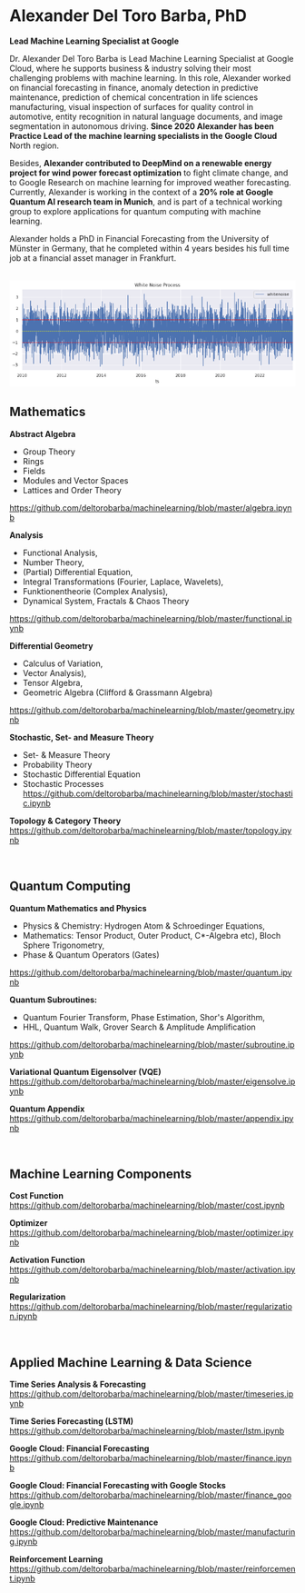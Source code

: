 # Alexander Del Toro Barba, PhD

**Lead Machine Learning Specialist at Google**

Dr. Alexander Del Toro Barba is Lead Machine Learning Specialist at Google Cloud, where he supports business & industry solving their most challenging problems with machine learning.
In this role, Alexander worked on financial forecasting in finance, anomaly detection in predictive maintenance, prediction of chemical concentration in life sciences manufacturing, visual inspection of surfaces for quality control in automotive, entity recognition in natural language documents, and image segmentation in autonomous driving. **Since 2020 Alexander has been Practice Lead of the machine learning specialists in the Google Cloud** North region.

Besides, **Alexander contributed to DeepMind on a renewable energy project for wind power forecast optimization** to fight climate change, and to Google Research on machine learning for improved weather forecasting. Currently, Alexander is working in the context of a **20% role at Google Quantum AI research team in Munich**, and is part of a technical working group to explore applications for quantum computing with machine learning.

Alexander holds a PhD in Financial Forecasting from the University of Münster in Germany, that he completed within 4 years besides his full time job at a financial asset manager in Frankfurt.

<br>

<img src="https://raw.githubusercontent.com/deltorobarba/repo/master/whitenoise.png" alt="white noise">

<br>

## Mathematics

<b>Abstract Algebra</b>
 * Group Theory 
 * Rings
 * Fields
 * Modules and Vector Spaces
 * Lattices and Order Theory

https://github.com/deltorobarba/machinelearning/blob/master/algebra.ipynb

<b>Analysis</b>
 * Functional Analysis, 
 * Number Theory, 
 * (Partial) Differential Equation, 
 * Integral Transformations (Fourier, Laplace, Wavelets), 
 * Funktionentheorie (Complex Analysis), 
 * Dynamical System, Fractals & Chaos Theory<br>

https://github.com/deltorobarba/machinelearning/blob/master/functional.ipynb

<b>Differential Geometry</b>
 * Calculus of Variation, 
 * Vector Analysis), 
 * Tensor Algebra, 
 * Geometric Algebra (Clifford & Grassmann Algebra)<br>
 
https://github.com/deltorobarba/machinelearning/blob/master/geometry.ipynb

<b>Stochastic, Set- and Measure Theory</b>
 * Set- & Measure Theory
 * Probability Theory
 * Stochastic Differential Equation
 * Stochastic Processes
https://github.com/deltorobarba/machinelearning/blob/master/stochastic.ipynb

<b>Topology & Category Theory</b><br>
https://github.com/deltorobarba/machinelearning/blob/master/topology.ipynb

<br>


## Quantum Computing

<b>Quantum Mathematics and Physics</b>
 * Physics & Chemistry: Hydrogen Atom & Schroedinger Equations, 
 * Mathematics: Tensor Product, Outer Product, C*-Algebra etc), Bloch Sphere Trigonometry, 
 * Phase & Quantum Operators (Gates)<br>
 
https://github.com/deltorobarba/machinelearning/blob/master/quantum.ipynb

<b>Quantum Subroutines:</b>
  * Quantum Fourier Transform, Phase Estimation, Shor's Algorithm, 
  * HHL, Quantum Walk, Grover Search & Amplitude Amplification

https://github.com/deltorobarba/machinelearning/blob/master/subroutine.ipynb

<b>Variational Quantum Eigensolver (VQE)</b><br>
https://github.com/deltorobarba/machinelearning/blob/master/eigensolve.ipynb

<b>Quantum Appendix</b><br>
https://github.com/deltorobarba/machinelearning/blob/master/appendix.ipynb

<br>


## Machine Learning Components

<b>Cost Function</b><br>
https://github.com/deltorobarba/machinelearning/blob/master/cost.ipynb

<b>Optimizer</b><br>
https://github.com/deltorobarba/machinelearning/blob/master/optimizer.ipynb

<b>Activation Function</b><br>
https://github.com/deltorobarba/machinelearning/blob/master/activation.ipynb

<b>Regularization</b><br>
https://github.com/deltorobarba/machinelearning/blob/master/regularization.ipynb


<br>


## Applied Machine Learning & Data Science

<b>Time Series Analysis & Forecasting</b><br>
https://github.com/deltorobarba/machinelearning/blob/master/timeseries.ipynb

<b>Time Series Forecasting (LSTM)</b><br>
https://github.com/deltorobarba/machinelearning/blob/master/lstm.ipynb

<b>Google Cloud: Financial Forecasting</b><br>
https://github.com/deltorobarba/machinelearning/blob/master/finance.ipynb

<b>Google Cloud: Financial Forecasting with Google Stocks</b><br>
https://github.com/deltorobarba/machinelearning/blob/master/finance_google.ipynb

<b>Google Cloud: Predictive Maintenance</b><br>
https://github.com/deltorobarba/machinelearning/blob/master/manufacturing.ipynb

<b>Reinforcement Learning</b><br>
https://github.com/deltorobarba/machinelearning/blob/master/reinforcement.ipynb

<br>

